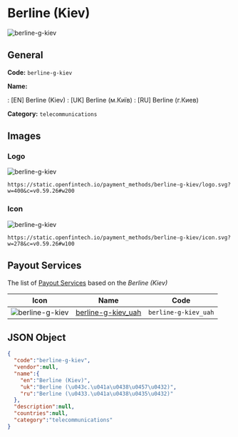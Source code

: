 
# Berline (Kiev) 
![berline-g-kiev](https://static.openfintech.io/payment_methods/berline-g-kiev/logo.svg?w=400&c=v0.59.26#w200)  

## General 
**Code:** `berline-g-kiev` 
 
**Name:** 
 
:	[EN] Berline (Kiev) 
:	[UK] Berline (м.Київ) 
:	[RU] Berline (г.Киев) 
 
**Category:** `telecommunications` 
 

## Images 

### Logo 
![berline-g-kiev](https://static.openfintech.io/payment_methods/berline-g-kiev/logo.svg?w=400&c=v0.59.26#w200)  

```
https://static.openfintech.io/payment_methods/berline-g-kiev/logo.svg?w=400&c=v0.59.26#w200
```  

### Icon 
![berline-g-kiev](https://static.openfintech.io/payment_methods/berline-g-kiev/icon.svg?w=278&c=v0.59.26#w100)  

```
https://static.openfintech.io/payment_methods/berline-g-kiev/icon.svg?w=278&c=v0.59.26#w100
```  

## Payout Services 
 
The list of [Payout Services](/payout-services/) based on the _Berline (Kiev)_ 

|Icon|Name|Code| 
|:---:|:---:|:---:| 
|![berline-g-kiev](https://static.openfintech.io/payout_methods/berline-g-kiev/icon.png?w=278&c=v0.59.26#w40) |[berline-g-kiev_uah](/payout-services/berline-g-kiev_uah/)|`berline-g-kiev_uah`| 
 

## JSON Object 

```json
{
  "code":"berline-g-kiev",
  "vendor":null,
  "name":{
    "en":"Berline (Kiev)",
    "uk":"Berline (\u043c.\u041a\u0438\u0457\u0432)",
    "ru":"Berline (\u0433.\u041a\u0438\u0435\u0432)"
  },
  "description":null,
  "countries":null,
  "category":"telecommunications"
}
```  

